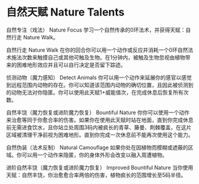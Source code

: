 # 自然天赋 Nature Talents

自然专注（戏法） Nature Focus
学习一个自然传承的0环法术，并获得天赋：自然行走 Nature Walk。

自然行走 Nature Walk
在你的回合你可以用一个动作或反应并消耗一个0环自然法术施法次数来触摸自己或其他可触及生物。在1分钟内，被触及生物忽视由植物带来的困难地形效应并且可以自行决定是否留下踪迹。

侦测动物（魔力感知） Detect Animals
你可以用一个动作来延展你的感官以感觉到远程范围内动物的存在。你可以知道该范围内动物的确切位置，且因此被侦测到的动物无法对你隐匿。你可以使用此天赋1+威能值次，在完成休息后恢复所有次数。

自然丰饶（魔力恢复或进阶魔力恢复） Bountiful Nature
你你可以使用一个动作来治愈等同于你愈合率的伤害。如果你在使用此天赋时站在地面，直到你完成休息前无需进食饮水，且你站立处周围3码内被疯长的青草、藤曼、荆棘覆盖，在这片区域被清理干净前视为困难地形。直到你完成一次休息前不能再次使用这个能力。

自然伪装（法术反制） Natural Camouflage
如果你处在因植物而模糊或遮蔽的区域。你可以用一个动作来隐匿，你的身体外形会改变以融入周遭植物。

进阶自然丰饶（魔力恢复或进阶魔力恢复） Improved Bountiful Nature
当你使用天赋：自然丰饶，你治愈愈合率两倍的伤害，植物疯长的范围增长至5码半径。

 
